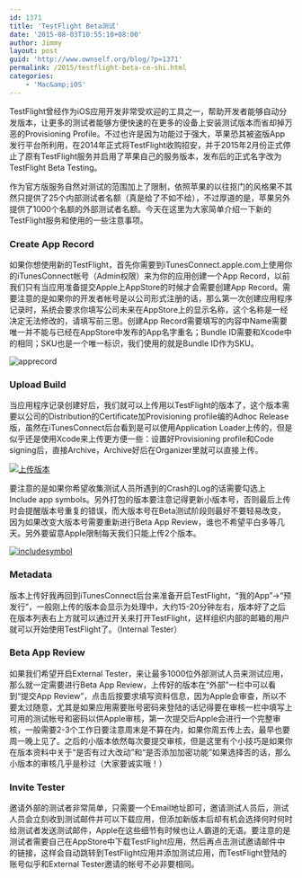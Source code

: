 ```yaml
---
id: 1371
title: 'TestFlight Beta测试'
date: '2015-08-03T10:55:10+08:00'
author: Jimmy
layout: post
guid: 'http://www.ownself.org/blog/?p=1371'
permalink: /2015/testflight-beta-ce-shi.html
categories:
    - 'Mac&amp;iOS'
---
```


TestFlight曾经作为iOS应用开发非常受欢迎的工具之一，帮助开发者能够自动分发版本，让更多的测试者能够方便快速的在更多的设备上安装测试版本而省却掉万恶的Provisioning Profile。不过也许是因为功能过于强大，苹果恐其被盗版App发行平台所利用，在2014年正式将TestFlight收购招安，并于2015年2月份正式停止了原有TestFlight服务并启用了苹果自己的服务版本，发布后的正式名字改为TestFlight Beta Testing。

作为官方版服务自然对测试的范围加上了限制，依照苹果的以往抠门的风格果不其然只提供了25个内部测试者名额（真是给了不如不给），不过厚道的是，苹果另外提供了1000个名额的外部测试者名额。今天在这里为大家简单介绍一下新的TestFlight服务和使用的一些注意事项。

### Create App Record

如果你想使用新的TestFlight，首先你需要到iTunesConnect.apple.com上使用你的iTunesConnect帐号（Admin权限）来为你的应用创建一个App Record，以前我们只有当应用准备提交Apple上AppStore的时候才会需要创建App Record。需要注意的是如果你的开发者帐号是以公司形式注册的话，那么第一次创建应用程序记录时，系统会要求你填写公司未来在AppStore上的显示名称，这个名称是一经决定无法修改的，请填写前三思。创建App Record需要填写的内容中Name需要唯一并不能与已经在AppStore中发布的App名字重名；Bundle ID需要和Xcode中的相同；SKU也是一个唯一标识，我们使用的就是Bundle ID作为SKU。

![apprecord](http://www.ownself.org/blog/wp-content/uploads/2015/08/apprecord.png)

### Upload Build

当应用程序记录创建好后，我们就可以上传用以TestFlight的版本了，这个版本需要以公司的Distribution的Certificate加Provisioning profile编的Adhoc Release版，虽然在iTunesConnect后台看到是可以使用Application Loader上传的，但是似乎还是使用Xcode来上传更方便一些：设置好Provisioning profile和Code signing后，直接Archive，Archive好后在Organizer里就可以直接上传。

[![上传版本](http://www.ownself.org/blog/wp-content/uploads/2015/08/submitapp.png)](http://www.ownself.org/blog/wp-content/uploads/2015/08/submitapp.png)

要注意的是如果你希望收集测试人员所遇到的Crash的Log的话需要勾选上Include app symbols。另外打包的版本要注意记得更新小版本号，否则最后上传时会提醒版本号重复的错误，而大版本号在Beta测试阶段则最好不要轻易改变，因为如果改变大版本号需要重新进行Beta App Review，谁也不希望平白多等几天。另外要留意Apple限制每天我们只能上传2个版本。

[![includesymbol](http://www.ownself.org/blog/wp-content/uploads/2015/08/includingsymbol.png)](http://www.ownself.org/blog/wp-content/uploads/2015/08/includingsymbol.png)

### Metadata

版本上传好我再回到iTunesConnect后台来准备开启TestFlight，“我的App”-&gt;“预发行”，一般刚上传的版本会显示为处理中，大约15-20分钟左右，版本好了之后在版本列表右上方就可以通过开关来打开TestFlight，这样组织内部的邮箱的用户就可以开始使用TestFlight了。（Internal Tester）

### Beta App Review

如果我们希望开启External Tester，来让最多1000位外部测试人员来测试应用，那么就一定需要进行Beta App Review，上传好的版本在“外部”一栏中可以看到“提交App Review”，点击后按要求填写资料信息，因为Apple会审查，所以不要太过随意，尤其是如果应用需要账号密码来登陆的话记得要在审核一栏中填写上可用的测试帐号和密码以供Apple审核，第一次提交后Apple会进行一个完整审核，一般需要2-3个工作日要注意周末是不算在内，如果你周五传上去，最早也要周一晚上见了。之后的小版本依然每次要提交审核，但是这里有个小技巧是如果你在版本资料中关于“是否有过大改动”和“是否添加加密功能”如果选择否的话，那么小版本的审核几乎是秒过（大家要诚实哦！）

### Invite Tester

邀请外部的测试者非常简单，只需要一个Email地址即可，邀请测试人员后，测试人员会立刻收到测试邮件并可以下载应用，但添加新版本后却有机会选择何时何时给测试者发送测试邮件，Apple在这些细节有时候也让人霸道的无语。要注意的是测试者需要自己在AppStore中下载TestFlight应用，然后再点击测试邀请邮件中的链接，这样会自动跳转到TestFlight应用并添加测试应用，而TestFlight登陆的账号似乎和External Tester邀请的帐号不必非要相同。